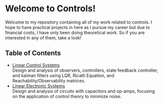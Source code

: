# Welcome to Controls!
Welcome to my repository containing all of my work related to controls. I hope to have practical projects in here as I pursue my career but due to financial costs, I have only been doing theoretical work. So if you are interested in any of them, take a look!

## Table of Contents
- [Linear Control Systems](https://github.com/kevshin2002/Controls/tree/main) \
Design and analysis of observers, controllers, state feedback controller, and kalman filters using LQR, Ricatti Equation, and Reachability/Observability matrices.
- [Linear Electronic Systems](https://github.com/kevshin2002/Controls/tree/main/Linear%20Electronic%20Systems) \
Design and analysis of circuits with capacitors and op-amps, focusing on the application of control theory to minimize noise.
